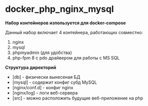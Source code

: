 # docker_php_nginx_mysql

**Набор контейнеров изпользуется для docker-compose**

Данный набор включает 4 контейнера, работающих совместно:

1. nginx
2. mysql
3. phpmyadmin (для удобства)
4. php-fpm 8 c pdo драйвером для работы с MS SQL

**Структура директорий**

- [db] - физически вынесеная БД
- [mysql] - содержит конфиг субд MySQL
- [nginx/conf.d] - конфиг nginx
- [nginx/log] - логи веб-сервера
- [src] - можно расположить будущие веб-приложение на php
